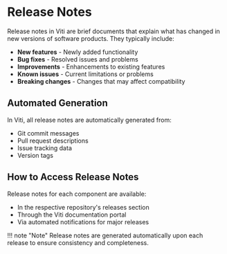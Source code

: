 # Release Notes

Release notes in Viti are brief documents that explain what has changed in new versions of software products. They typically include:

- **New features** - Newly added functionality
- **Bug fixes** - Resolved issues and problems
- **Improvements** - Enhancements to existing features
- **Known issues** - Current limitations or problems
- **Breaking changes** - Changes that may affect compatibility

## Automated Generation

In Viti, all release notes are automatically generated from:
- Git commit messages
- Pull request descriptions
- Issue tracking data
- Version tags

## How to Access Release Notes

Release notes for each component are available:
- In the respective repository's releases section
- Through the Viti documentation portal
- Via automated notifications for major releases

!!! note "Note"
    Release notes are generated automatically upon each release to ensure consistency and completeness.
